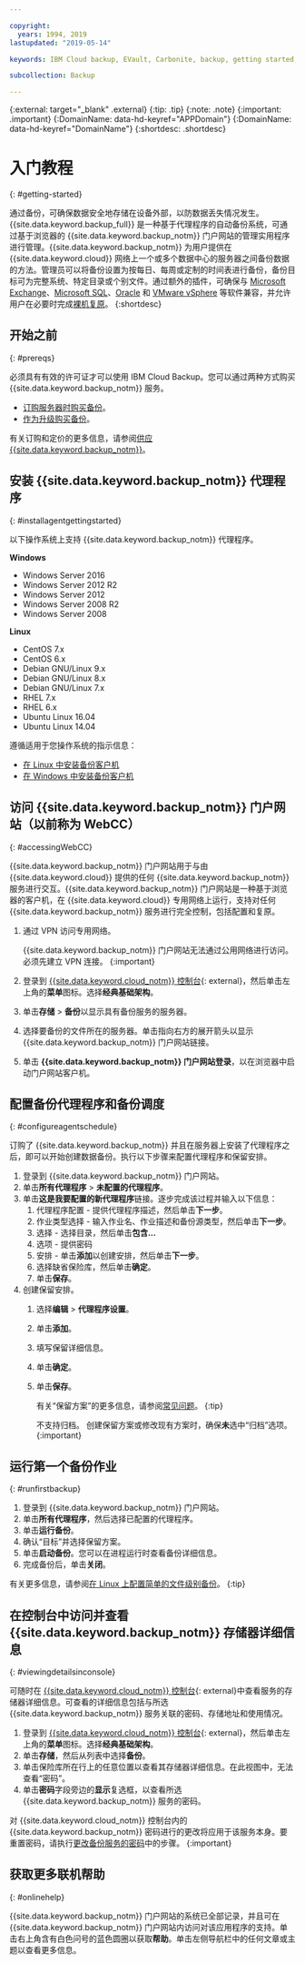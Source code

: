 ```yaml
---

copyright:
  years: 1994, 2019
lastupdated: "2019-05-14"

keywords: IBM Cloud backup, EVault, Carbonite, backup, getting started, setup, configure, run backup

subcollection: Backup

---
```

{:external: target="_blank" .external}
{:tip: .tip}
{:note: .note}
{:important: .important}
{:DomainName: data-hd-keyref="APPDomain"}
{:DomainName: data-hd-keyref="DomainName"}
{:shortdesc: .shortdesc}

# 入门教程
{: #getting-started}

通过备份，可确保数据安全地存储在设备外部，以防数据丢失情况发生。{{site.data.keyword.backup_full}} 是一种基于代理程序的自动备份系统，可通过基于浏览器的 {{site.data.keyword.backup_notm}} 门户网站的管理实用程序进行管理。{{site.data.keyword.backup_notm}} 为用户提供在 {{site.data.keyword.cloud}} 网络上一个或多个数据中心的服务器之间备份数据的方法。管理员可以将备份设置为按每日、每周或定制的时间表进行备份，备份目标可为完整系统、特定目录或个别文件。通过额外的插件，可确保与 [Microsoft Exchange](/docs/infrastructure/Backup?topic=Backup-Exchangeplugin)、[Microsoft SQL](/docs/infrastructure/Backup?topic=Backup-MSSQLplugin)、[Oracle](/docs/infrastructure/Backup?topic=Backup-Oracleplugin#Oracleplugin) 和 [VMware vSphere](/docs/infrastructure/Backup?topic=Backup-VRA) 等软件兼容，并允许用户在必要时完成[裸机复原](/docs/infrastructure/Backup?topic=Backup-BMRplugin#BMRplugin)。
{:shortdesc}

## 开始之前
{: #prereqs}

必须具有有效的许可证才可以使用 IBM Cloud Backup。您可以通过两种方式购买 {{site.data.keyword.backup_notm}} 服务。

- [订购服务器时购买备份](/docs/infrastructure/Backup?topic=Backup-ordering#purchasingwithserver)。
- [作为升级购买备份](/docs/infrastructure/Backup?topic=Backup-ordering#purchasingasupgrade)。

有关订购和定价的更多信息，请参阅[供应 {{site.data.keyword.backup_notm}}](/docs/infrastructure/Backup?topic=Backup-ordering)。

## 安装 {{site.data.keyword.backup_notm}} 代理程序
{: #installagentgettingstarted}

以下操作系统上支持 {{site.data.keyword.backup_notm}} 代理程序。

**Windows**
 - Windows Server 2016
 - Windows Server 2012 R2
 - Windows Server 2012
 - Windows Server 2008 R2
 - Windows Server 2008

**Linux**
 - CentOS 7.x
 - CentOS 6.x
 - Debian GNU/Linux 9.x
 - Debian GNU/Linux 8.x
 - Debian GNU/Linux 7.x
 - RHEL 7.x
 - RHEL 6.x
 - Ubuntu Linux 16.04
 - Ubuntu Linux 14.04

遵循适用于您操作系统的指示信息：
- [在 Linux 中安装备份客户机](/docs/infrastructure/Backup?topic=Backup-InstallinLinux)
- [在 Windows 中安装备份客户机](/docs/infrastructure/Backup?topic=Backup-InstallinWindows)

## 访问 {{site.data.keyword.backup_notm}} 门户网站（以前称为 WebCC）
{: #accessingWebCC}

{{site.data.keyword.backup_notm}} 门户网站用于与由 {{site.data.keyword.cloud}} 提供的任何 {{site.data.keyword.backup_notm}} 服务进行交互。{{site.data.keyword.backup_notm}} 门户网站是一种基于浏览器的客户机，在 {{site.data.keyword.cloud}} 专用网络上运行，支持对任何 {{site.data.keyword.backup_notm}} 服务进行完全控制，包括配置和复原。

1. 通过 VPN 访问专用网络。

   {{site.data.keyword.backup_notm}} 门户网站无法通过公用网络进行访问。必须先建立 VPN 连接。
   {:important}
2. 登录到 [{{site.data.keyword.cloud_notm}} 控制台](https://{DomainName}){: external}，然后单击左上角的**菜单**图标。选择**经典基础架构**。
2. 单击**存储** > **备份**以显示具有备份服务的服务器。
3. 选择要备份的文件所在的服务器。单击指向右方的展开箭头以显示 {{site.data.keyword.backup_notm}} 门户网站链接。
4. 单击 **{{site.data.keyword.backup_notm}} 门户网站登录**，以在浏览器中启动门户网站客户机。

## 配置备份代理程序和备份调度
{: #configureagentschedule}

订购了 {{site.data.keyword.backup_notm}} 并且在服务器上安装了代理程序之后，即可以开始创建数据备份。执行以下步骤来配置代理程序和保留安排。

1. 登录到 {{site.data.keyword.backup_notm}} 门户网站。
2. 单击**所有代理程序** > **未配置的代理程序**。
3. 单击**这是我要配置的新代理程序**链接。逐步完成该过程并输入以下信息：
   1. 代理程序配置 - 提供代理程序描述，然后单击**下一步**。
   2. 作业类型选择 - 输入作业名、作业描述和备份源类型，然后单击**下一步**。
   3. 选择 - 选择目录，然后单击**包含...**
   4. 选项 - 提供密码
   5. 安排 - 单击**添加**以创建安排，然后单击**下一步**。
   6. 选择缺省保险库，然后单击**确定**。
   7. 单击**保存**。
4. 创建保留安排。
   1. 选择**编辑** > **代理程序设置**。
   2. 单击**添加**。
   3. 填写保留详细信息。
   4. 单击**确定**。
   5. 单击**保存**。

      有关“保留方案”的更多信息，请参阅[常见问题](/docs/infrastructure/Backup?topic=Backup-faqs#faqs)。
        {:tip}

      不支持归档。
创建保留方案或修改现有方案时，确保**未**选中“归档”选项。
      {:important}

## 运行第一个备份作业
{: #runfirstbackup}

1. 登录到 {{site.data.keyword.backup_notm}} 门户网站。
2. 单击**所有代理程序**，然后选择已配置的代理程序。
3. 单击**运行备份**。
4. 确认“目标”并选择保留方案。
5. 单击**启动备份**。您可以在进程运行时查看备份详细信息。
6. 完成备份后，单击**关闭**。

有关更多信息，请参阅[在 Linux 上配置简单的文件级别备份](/docs/infrastructure/Backup?topic=Backup-configureLinuxBackup)。
{:tip}

## 在控制台中访问并查看 {{site.data.keyword.backup_notm}} 存储器详细信息
{: #viewingdetailsinconsole}

可随时在 [{{site.data.keyword.cloud_notm}} 控制台](https://{DomainName}/classic/storage/backup){: external}中查看服务的存储器详细信息。可查看的详细信息包括与所选 {{site.data.keyword.backup_notm}} 服务关联的密码、存储地址和使用情况。

1. 登录到 [{{site.data.keyword.cloud_notm}} 控制台](https://{DomainName}){: external}，然后单击左上角的**菜单**图标。选择**经典基础架构**。
2. 单击**存储**，然后从列表中选择**备份**。
2. 单击保险库所在行上的任意位置以查看其存储器详细信息。在此视图中，无法查看“密码”。
3. 单击**密码**字段旁边的**显示**复选框，以查看所选 {{site.data.keyword.backup_notm}} 服务的密码。

对 {{site.data.keyword.cloud_notm}} 控制台内的 {{site.data.keyword.backup_notm}} 密码进行的更改将应用于该服务本身。要重置密码，请执行[更改备份服务的密码](/docs/infrastructure/Backup?topic=Backup-changePassword)中的步骤。
{:important}

## 获取更多联机帮助
{: #onlinehelp}

{{site.data.keyword.backup_notm}} 门户网站的系统已全部记录，并且可在 {{site.data.keyword.backup_notm}} 门户网站内访问对该应用程序的支持。单击右上角含有白色问号的蓝色圆圈以获取**帮助**。单击左侧导航栏中的任何文章或主题以查看更多信息。
